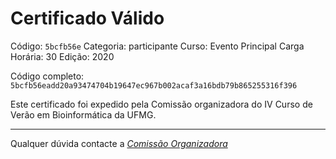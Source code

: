 # Certificado Válido

Código: `5bcfb56e`
Categoria: participante
Curso: Evento Principal
Carga Horária: 30
Edição: 2020


Código completo: `5bcfb56eadd20a93474704b19647ec967b002acaf3a16bdb79b865255316f396`


Este certificado foi expedido pela Comissão organizadora do IV Curso de Verão em Bioinformática da UFMG.

----

Qualquer dúvida contacte a [_Comissão Organizadora_](<mailto:cursobioinfoufmg@gmail.com$subject=[Certificados]>)

